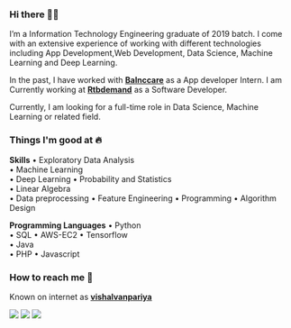 ### Hi there 👋🏻 
I’m a Information Technology Engineering graduate of 2019 batch. I come with an extensive experience of working with different technologies including App Development,Web Development, Data Science, Machine Learning and Deep Learning.

In the past, I have worked with [**Balnccare**](https://www.balnccare.com/) as a App developer Intern. I am Currently working at [**Rtbdemand**](http://rtbdemand.com/) as a Software Developer.

Currently, I am looking for a full-time role in Data Science, Machine Learning or related field. 

### Things I'm good at :fire:

**Skills**
•	Exploratory Data Analysis	
•	Machine Learning	
•	Deep Learning
•	Probability and Statistics	
•	Linear Algebra	
•	Data preprocessing
•	Feature Engineering	
•	Programming	
•	Algorithm Design


**Programming Languages**
•	Python	
•	SQL	
•	AWS-EC2
•	Tensorflow	
•	Java	
•	PHP
•	Javascript

### How to reach me 📱
Known on internet as [**vishalvanpariya**](https://www.google.com/search?q=vishalvanpariya) 

[<img target="_blank" src="https://img.icons8.com/cotton/64/000000/whatsapp--v4.png"/>](https://wa.me/919898626431) [<img target="_blank" src="https://img.icons8.com/doodle/64/000000/skype--v1.png"/>](https://join.skype.com/invite/gjMmJnhs4hCf) [<img target="_blank" src="https://img.icons8.com/doodle/64/000000/linkedin-circled.png"/>](https://www.linkedin.com/in/vishalvanpariya/)
